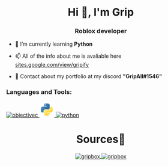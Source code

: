<h1 align="center">Hi 👋, I'm Grip</h1>
<h3 align="center">Roblox developer</h3>

- 🌱 I’m currently learning **Python**

- 📫 All of the info about me is avaliable here [sites.google.com/view/gripify](https://sites.google.com/view/gripify/me)

- 💬 Contact about my portfolio at my discord **"GripAll#1546"**


<h3 align="left">Languages and Tools:</h3>
<p align="left"> <a href="https://roblox.com/create" target="_blank" rel="noreferrer"> <img src="https://img.icons8.com/color/256/roblox-studio.png" alt="objectivec" width="40" height="40"/> </a> <a href="https://www.python.org" target="_blank" rel="noreferrer"> <img src="https://raw.githubusercontent.com/devicons/devicon/master/icons/python/python-original.svg" alt="python" width="40" height="40"/> </a>
 <a href="https://www.lua.org/" target="_blank" rel="noreferrer"> <img src="https://upload.wikimedia.org/wikipedia/commons/thumb/c/cf/Lua-Logo.svg/1200px-Lua-Logo.svg.png" alt="python" width="40" height="40"/> </a> </p>




<h1 align="center">Sources🔗</h1>
<p align="center"> <a href="https://github.com/gripbox/gripify/tree/main/scripts"> <img align="center" src="https://lh3.googleusercontent.com/fife/AMPSemeojH8WOS7yxx6AD-Bm-EuCIziodeO8nVtSzNqB8TSFAQdLBX3ci8TCynshboBrTOBLr-VKOqS774h3UskRRhUT0ZfOIRM1zTudI3MfBp8jURlrG1LP0NyeZYH1-14xxGV256SDFvst3JKhxK3wgsm2sAi3h0gysPtmzdh_wzUxyKctev6w4xWjiyaL_fhkQcv6t6jhUmuNgt_gOJdGWxSYmCpUgMSqGaNPiZb70TA-2BdMv87YrrA51aCHtCH5DnI9OomVuFsIMflmL4IU2oxjm2861EE5ck3TZppRj-UyV2K9Z4bIcMZ3kkIeDMQUDfbz3OyDFa4c8fqs32k6WcI-0eRoSYNfUDr9nwYR-8iDxxw__yyrWtMIYtrueKwpoZJPtYDSntjYF8mdLp5LncWC41ocqK0DPoB51rhBWTQCZL78qnqq6wU8h8MHkmGn13ufjlsD5ph8WpTY4zGpDvJC4COR9h5IKAxJouH4e-0YfJCedIhqzksb8qScY_kPwtdAULT-2WkZfBU6lONnm7rkwE0qEoPKjp6t20TaYA97FrMJNnieihduxjdNE5oSl3PJfdbGt2kMhIRg1VuYEC6iWE4N-VHgn0d8mOh9EqSLmIQJPqDTYzU1PODYdYrF8KDAwdh9M_elO0-acdzWoQK0cvG7hwdAraXFVAUSS4hp9t6qLPAZwuLYY-uQ8fFeQUlsU2zNCidLM15koDpWaC_uHBE6YzRcvzHrzBhej6xC8mVTvWWd8MZGHMJs0sa3GuLYkAGbHWPUKOUPHedqQgQyITAjYSRaCet49HA-wsrT2VjFIgTCUcKofjPkDNDr4k8SZFXPUKPfmRDXNNfRd__nUryKHT199KAj9WQ2ybKjS4L6XgwOjPLwpKBbrv1IDa8M3H-ZCEVcWt-hK0BhCLX8x_fdh9R2HjKVZgw66uAfReD_clBERejGQywNgYmHH90AIV-Nb-R-SlOIGYHu12PM7BKYm6y09dTNkfTQSpJZABf43aYgC4YWhEkrbgqReeLJqs21_wzN2OHccGs1-4h-K-0xNela2lVGqdNd6Wc1JZJO8IznMW5dV_eF4pDP30f19SFXKhI563E8ziAgAb6U7JoAufE9-mpHp6LvwY8PsjOIZLqyNLha3yo7HJZ_QXci2SwLxqnD3GfKxtEtrTLzRw_8gn2UgnNCCC8Lwnn0SmmPMmsHE2goeqZk53RP9WcZxZAj83N3G8byDyp7pgKdltNRL9vtmteyG-Avhbu2jkEMIHwyHNR6JcxZDUN-YzPw3fITuYZ46f1cvuSY3dZqr_tKI6RvwuAiGZHt9q_KfcjcSSyQgJELL6mk-ZsthwQNCpyspadUUMnDeyug5YWIbArGrDzBfrBek60yq-DIg4G2qiHDeFOQOmrxkx5hsXcpJH4MaPowbv4DERjcVhaoLcFouRNGYbeZyFF210yniL16Rko69tdU0b8wDgdn-NNT9XVP1nGJgjVcsXD61-pXLYrAFhQdsLQVwIj0VBS6gTJAIXaeyw5MWgs=w1920-h969" height="70" width="280" alt="gripbox"/> </a> <a href="https://sites.google.com/view/gripify/sources"> <img align="center" src="https://lh3.googleusercontent.com/fife/AMPSemcd5ID1QLeMfTUA9cxlO_DPmDf9FYZIBvMu599tAskx900eYKfc0-Qy_94GkA5vWaNOkH2GIZ_hpSlxR3EwCzLwSvc1Uzq2fxDYk341DeqH4bUGEv8DcXI14ZrkSwfnWr_qSINXOY1FKM3IC9Dld7UIHy1NDA4IS1TogqZr2zOuhx5P4qCoHpfdjJG4W-YmQBZ-LIyTBpWxw-Kh6qJa214TLCRW6vO_iRR7TcMR1WLTcGYt5jPZsM2WfdXX6r4udFb1VFIA4yQkRlGfr-9RgqD63IMa-sUSjflm78-ha7g4vt3NwD4eiqsJhO3KhXvTR3XNwKkoUWAkLwy-SR45Kx3-zsSWbYcVL10og0bpV1_xHvICcgNnY04DrRlL2Ivg7NUQ14SDndoUIaubRYtsnfE8_i-9BU_5e9JXFPnpVau0WQsQa7VjdNB1Z6GQO1doJp2L77Gep3OIPEwjXCRYWxxQagNiyljXKeVzTh-1BVwdCcmD6Bcu3GacqrAt9GmcD73gn11AemUBT0aZBmOCVDlAao3BCaKpNmvvyVRWX1Lb9fwGxsHMqjn0okAfMQdsfwLeTZyXMZsBDwFfbrBiEqhIS9smVRLytEd2tDgucMRMV1vDx1-IWWqFrxox2cK5XHXppzdGsApm6VYJPu06HnCAv7ZZczUM4XnROyGWxHD2IZKdaVDjIGF__UFXhajU0EBXyF87GRlEUBxaHhs82FecnvISEyYnlLJZk_15GFsSd4YJDFFCpTqfJvUwgNwtcYz1tv1cnIqJ-CtbY7iy7uGZW01fPslxzkeOVdZwllDoE-SG9SXPIJ2rWJMr49cGpJu5vXYiASaEASWZJ7LKvUMEaMUrKxuVQxidOt4WDWbqIBKYBFH_oCir4u-5TWEVKsE3_rkogEihTW8lhhVMcsrZ_wI7WoOam1GOeTWf-LHkGwy-fKiYenrS8Lm9JU64oRMlXy9eQUP87b95w8BgtGI0mrQVk0aR-Fi0kohyA7Z0uSz8w8RNQk4LohUyrSeG4s0RG0gG6oRy64i_vo-R4XE9MbveBk44l6pD_M2oPum-UradjWyD7vuip40mo8600IAPCCruGm-p3TIt4iKkRlR58zfAFERk_J4u14NjNz1ad54uxMWIgVJli5ezFlUkvdkLxHacmBSKu93D_jhX4AmaLtAe8I9-C7-JQh-bzp3SSotd4hXTxGfSYfvZjhUywRVsm1w0NzwuOnEejyvqo8zxtKOcX114SkrNdWEVc3dyMxXZjMjYRRnMDN2X0v1zVE4GLbIo2hZhbrTjlpXt9gmdQryr-WbThkbO0oEHuoYNAOmiHInOb4f_xKMcgKpmooh2Uc-k6Fe2HpUfAfHtC-XAQN53CviZjtUHY4BMvHsFishjykxfjHaO8FyJmye6ZVNxQ5e7sxGAP2wdl09h3abcYoKTuP8BVrG6QbhhVzm4wIpoXdY3cSxJOzRBHFrbs5FLJzrzo2cxWYWtZvAO_-1GUeJEXsaMI9LARhkTAsY27Uz5_O4F33EKEv0=w1920-h969" height="70" width="280" alt="gripbox"/></a></p>

